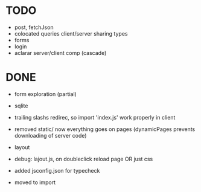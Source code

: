 
# TODO
- post, fetchJson
- colocated queries client/server sharing types
- forms
- login
- aclarar server/client comp (cascade)

# DONE
- form exploration (partial)

- sqlite
- trailing slashs redirec, so import 'index.js' work properly in client
- removed static/ now everything goes on pages (dynamicPages prevents downloading of server code)
- layout
- debug: lajout.js, on doubleclick reload page OR just css
- added jsconfig.json for typecheck
- moved to import
